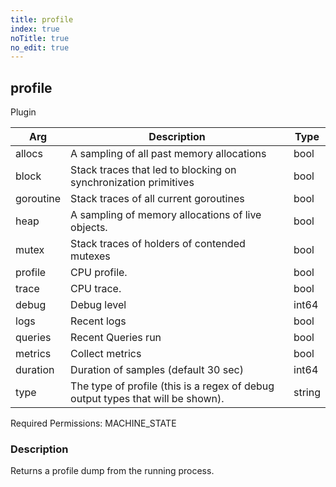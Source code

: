```yaml
---
title: profile
index: true
noTitle: true
no_edit: true
---
```




<div class="vql_item"></div>


## profile
<span class='vql_type label label-warning pull-right page-header'>Plugin</span>



<div class="vqlargs"></div>

Arg | Description | Type
----|-------------|-----
allocs|A sampling of all past memory allocations|bool
block|Stack traces that led to blocking on synchronization primitives|bool
goroutine|Stack traces of all current goroutines|bool
heap|A sampling of memory allocations of live objects.|bool
mutex|Stack traces of holders of contended mutexes|bool
profile|CPU profile.|bool
trace|CPU trace.|bool
debug|Debug level|int64
logs|Recent logs|bool
queries|Recent Queries run|bool
metrics|Collect metrics|bool
duration|Duration of samples (default 30 sec)|int64
type|The type of profile (this is a regex of debug output types that will be shown).|string

Required Permissions: 
<span class="linkcolour label label-success">MACHINE_STATE</span>

### Description

Returns a profile dump from the running process.

